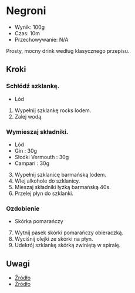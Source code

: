 # Negroni

- Wynik: 100g
- Czas: 10m
- Przechowywanie: N/A

Prosty, mocny drink według klasycznego przepisu.

## Kroki 

### Schłódź szklankę.

- Lód

1. Wypełnij szklankę rocks lodem.
2. Zalej wodą.

### Wymieszaj składniki.

- Lód
- Gin : 30g
- Słodki Vermouth : 30g
- Campari : 30g

3. Wypełnij szklanicę barmańską lodem.
4. Wlej alkohole do szklanicy.
5. Mieszaj składniki łyżką barmańską 40s.
6. Przelej płyn do szklanki.

### Ozdobienie

- Skórka pomarańczy

7. Wytnij pasek skórki pomarańczy obieraczką.
8. Wyciśnij olejki ze skórki na płyn.
9. Udekrój szklankę skórką zwiniętą w spiralę.

## Uwagi

- [Źródło](https://www.liquor.com/recipes/negroni/)
- [Źródło](https://en.wikipedia.org/wiki/Negroni)
